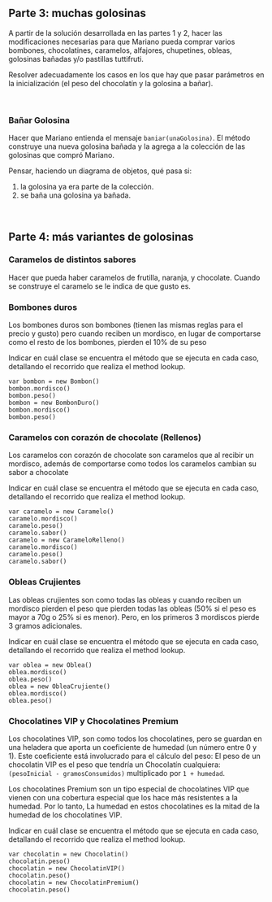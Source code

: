 ## Parte 3: muchas golosinas

A partir de la solución desarrollada en las partes 1 y 2, hacer las modificaciones necesarias para que Mariano pueda comprar varios bombones, chocolatines, caramelos, alfajores, chupetines, obleas, golosinas bañadas y/o pastillas tuttifruti.

Resolver adecuadamente los casos en los que hay que pasar parámetros en la inicialización (el peso del chocolatín y la golosina a bañar).

<br>


### Bañar Golosina

Hacer que Mariano entienda el mensaje `baniar(unaGolosina)`. 
El método construye una nueva golosina bañada y la agrega a la colección de las golosinas que compró Mariano.

Pensar, haciendo un diagrama de objetos, qué pasa si:
1. la golosina ya era parte de la colección.
1. se baña una golosina ya bañada.

<br>

## Parte 4: más variantes de golosinas 

### Caramelos de distintos sabores
Hacer que pueda haber caramelos de frutilla, naranja, y chocolate. Cuando se construye el caramelo se le indica de que gusto es.


<!--- herencia de clase concreta con redefinicion --->

### Bombones duros
Los bombones duros son bombones (tienen las mismas reglas para el precio y gusto) pero cuando reciben un mordisco, en lugar de comportarse como el resto de los bombones, pierden el 10% de su peso

Indicar en cuál clase se encuentra el método que se ejecuta en cada caso, detallando el recorrido que realiza el method lookup.

```
var bombon = new Bombon() 
bombon.mordisco() 
bombon.peso() 
bombon = new BombonDuro() 
bombon.mordisco() 
bombon.peso() 
```

<!--- herencia con redefinicion y super para hacer otra cosa --->

### Caramelos con corazón de chocolate (Rellenos)
Los caramelos con corazón de chocolate son caramelos que al recibir un mordisco, además de comportarse como todos los caramelos cambian su sabor a chocolate

Indicar en cuál clase se encuentra el método que se ejecuta en cada caso, detallando el recorrido que realiza el method lookup.	

```
var caramelo = new Caramelo() 
caramelo.mordisco() 
caramelo.peso() 
caramelo.sabor() 
caramelo = new CarameloRelleno() 
caramelo.mordisco() 
caramelo.peso() 
caramelo.sabor()
```

<!--- herencia con redefinicion y super para modificar el resultado. Ademas tiene una variable en la subclase --->

### Obleas Crujientes
Las obleas crujientes son como todas las obleas y cuando reciben un mordisco 
pierden el peso que pierden todas las obleas (50% si el peso es mayor a 70g o 25% si es menor). Pero, en los primeros 3 mordiscos pierde 3 gramos adicionales.
 
Indicar en cuál clase se encuentra el método que se ejecuta en cada caso, detallando el recorrido que realiza el method lookup.

```
var oblea = new Oblea() 
oblea.mordisco() 
oblea.peso() 
oblea = new ObleaCrujiente() 
oblea.mordisco() 
oblea.peso() 
```

### Chocolatines VIP y  Chocolatines Premium
Los chocolatines VIP, son como todos los chocolatines, pero se guardan en una heladera que aporta un coeficiente de humedad (un número entre 0 y 1). Este coeficiente está involucrado para el cálculo del peso: El peso de un chocolatin VIP es el peso que tendría un Chocolatín cualquiera: 
`(pesoInicial - gramosConsumidos)` multiplicado por  `1 + humedad`. 

Los chocolatines Premium son un tipo especial de chocolatines VIP que vienen con una cobertura especial que los hace más resistentes a la humedad. Por lo tanto, La humedad en estos chocolatines es la mitad de la humedad de los chocolatines VIP.

Indicar en cuál clase se encuentra el método que se ejecuta en cada caso, detallando el recorrido que realiza el method lookup.

```
var chocolatin = new Chocolatin() 
chocolatin.peso() 
chocolatin = new ChocolatinVIP() 
chocolatin.peso() 
chocolatin = new ChocolatinPremium() 
chocolatin.peso() 
```